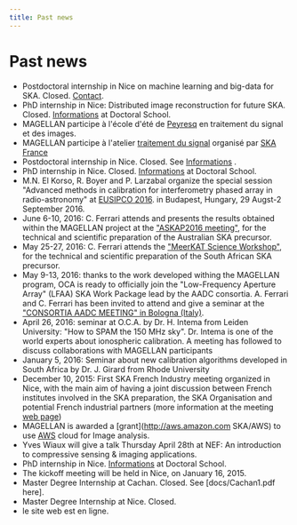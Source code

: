 ```yaml
---
title: Past news
---
```


# Past news

- Postdoctoral internship in Nice on machine learning and big-data for SKA.  Closed. [Contact](http://www-n.oca.eu/aferrari).
- PhD internship in Nice: Distributed image reconstruction for future SKA. Closed. [Informations](http://www.ed-sfa-unice.fr/sujets-2017/sujets-lagrange/sid-2589.pdf ) at Doctoral School.
- MAGELLAN participe à l'école d'été de [Peyresq](http://www.gretsi.fr/peyresq17/) en traitement du signal et des images.
- MAGELLAN participe à l'atelier [traitement du signal](https://ska-france.oca.eu/fr/evenements/atelier-scientifiques/14-ateliers-scientifiques ) organisé par [SKA France](https://ska-france.oca.eu/fr/accueil-ska )
- Postdoctoral internship in Nice. Closed. See [Informations](docs/postdoc-magellan.pdf) .
- PhD internship in Nice. Closed. [Informations](http://www.ed-sfa-unice.fr/sujets-2016/sujets-lagrange/sid-2254.pdf) at Doctoral School.
- M.N. El Korso, R. Boyer and P. Larzabal organize the special session "Advanced methods in calibration for interferometry phased array in radio-astronomy" at [EUSIPCO 2016](http://www.eusipco2016.org/).
in Budapest, Hungary, 29 Augst-2 September 2016.
- June 6-10, 2016: C. Ferrari attends and presents the results obtained within the MAGELLAN project at the
["ASKAP2016 meeting"](http://www.atnf.csiro.au/research/conferences/2016/ASKAP/),
for the technical and scientific preparation of the Australian SKA precursor.
- May 25-27, 2016: C. Ferrari attends the ["MeerKAT Science Workshop"](http://meerkat2016.ska.ac.za), for the technical and scientific preparation of the South African SKA precursor.
- May 9-13, 2016: thanks to the work developed withing the MAGELLAN program, OCA is ready to officially join the "Low-Frequency Aperture Array" (LFAA) SKA Work Package lead by the AADC consortia. A. Ferrari and C. Ferrari has been invited to attend and give a seminar at the ["CONSORTIA AADC MEETING" in Bologna (Italy)](http://www.ira.inaf.it/meetings/aadc/index.php).
- April 26, 2016: seminar at O.C.A. by Dr. H. Intema from Leiden University: "How to SPAM the 150 MHz sky". Dr. Intema is one of the world experts about ionospheric calibration. A meeting has followed to discuss collaborations with MAGELLAN participants
- January 5, 2016: Seminar about new calibration algorithms developed in South Africa by Dr. J. Girard from Rhode University
- December 10, 2015: First SKA French Industry meeting organized in Nice, with the main aim of having a joint discussion between French institutes involved in the SKA preparation, the SKA Organisation and potential French industrial partners (more information at the meeting  [web page](https://as-ska-lofar.oca.eu/spip.php?article51 ))
- MAGELLAN is awarded a [grant](http://aws.amazon.com SKA/AWS) to use [AWS](http://aws.amazon.com) cloud for Image analysis.
- Yves Wiaux will give a talk Thursday April 28th at NEF: An introduction to compressive sensing & imaging applications.
- PhD internship in Nice. [Informations](http://www.ed-sfa-unice.fr/sujets-2015/sujets-lagrange/sid-1877.pdf) at Doctoral School.
- The kickoff meeting will be held in Nice, on January 16, 2015.
- Master Degree Internship at Cachan. Closed. See [docs/Cachan1.pdf here].
- Master Degree Internship at Nice. Closed.
- le site web est en ligne.
